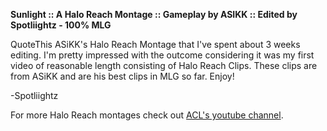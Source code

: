 **Sunlight :: A Halo Reach Montage :: Gameplay by ASIKK :: Edited by Spotliightz - 100% MLG**





QuoteThis ASiKK's Halo Reach Montage that I've spent about 3 weeks editing. I'm pretty impressed with the outcome considering it was my first video of reasonable length consisting of Halo Reach Clips. These clips are from ASiKK and are his best clips in MLG so far. Enjoy!

-Spotliightz











For more Halo Reach montages check out 
[ACL's youtube channel](http://www.youtube.com/aclprovideo).